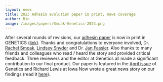 ```yaml
---
layout: news
title: 2023 Adhesin evolution paper in print, news coverage
author: Bin
image: /images/papers/Smoak-Genetics-2023.png
---
```


After several rounds of revisions, our [adhesin paper](https://www.binhe-lab.org/papers/selected-papers/smoak-biorxiv-2022/) is now in print in GENETICS ([link](https://doi.org/10.1093/genetics/iyad024)). Thanks and congratulations to everyone involved, Dr. [Rachel Smoak](https://www.iihr.uiowa.edu/people/rachel-smoak/), [Lindsey Snyder](https://www.binhe-lab.org/members/lindsey-snyder/) and Dr. [Jan Fassler](https://biology.uiowa.edu/people/jan-fassler). Also thanks to many friends and colleagues who read / heard the story and provided critical feedback. Three reviewers and the editor at Genetics all made a significant contribution to our final product. Our paper is featured in the [April issue](https://academic.oup.com/genetics/issue/223/4) of Genetics and Richard Lewis at Iowa Now wrote a great news story on our findings (read it [here](https://now.uiowa.edu/2023/04/researchers-trace-genetic-agent-life-threatening-fungal-disease)).
